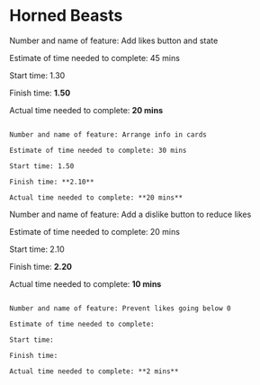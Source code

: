# Horned Beasts

Number and name of feature: Add likes button and state

Estimate of time needed to complete: 45 mins

Start time: 1.30

Finish time: **1.50**

Actual time needed to complete: **20 mins**

```

Number and name of feature: Arrange info in cards

Estimate of time needed to complete: 30 mins

Start time: 1.50

Finish time: **2.10**

Actual time needed to complete: **20 mins**

```

Number and name of feature: Add a dislike button to reduce likes

Estimate of time needed to complete: 20 mins

Start time: 2.10

Finish time: **2.20**

Actual time needed to complete: **10 mins**

```

Number and name of feature: Prevent likes going below 0

Estimate of time needed to complete:

Start time:

Finish time:

Actual time needed to complete: **2 mins**
```
